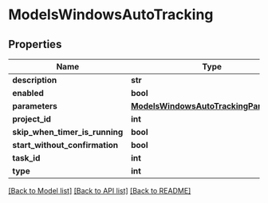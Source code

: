 # ModelsWindowsAutoTracking

## Properties

Name | Type | Description | Notes
------------ | ------------- | ------------- | -------------
**description** | **str** |  | [optional] 
**enabled** | **bool** |  | [optional] 
**parameters** | [**ModelsWindowsAutoTrackingParameters**](ModelsWindowsAutoTrackingParameters.md) |  | [optional] 
**project_id** | **int** |  | [optional] 
**skip_when_timer_is_running** | **bool** |  | [optional] 
**start_without_confirmation** | **bool** |  | [optional] 
**task_id** | **int** |  | [optional] 
**type** | **int** |  | [optional] 

[[Back to Model list]](../README.md#documentation-for-models) [[Back to API list]](../README.md#documentation-for-api-endpoints) [[Back to README]](../README.md)


